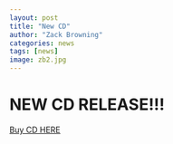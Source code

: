 ```yaml
---
layout: post
title: "New CD"
author: "Zack Browning"
categories: news
tags: [news]
image: zb2.jpg
---
```


# NEW CD RELEASE!!! #
[Buy CD HERE](http://www.google.com)
